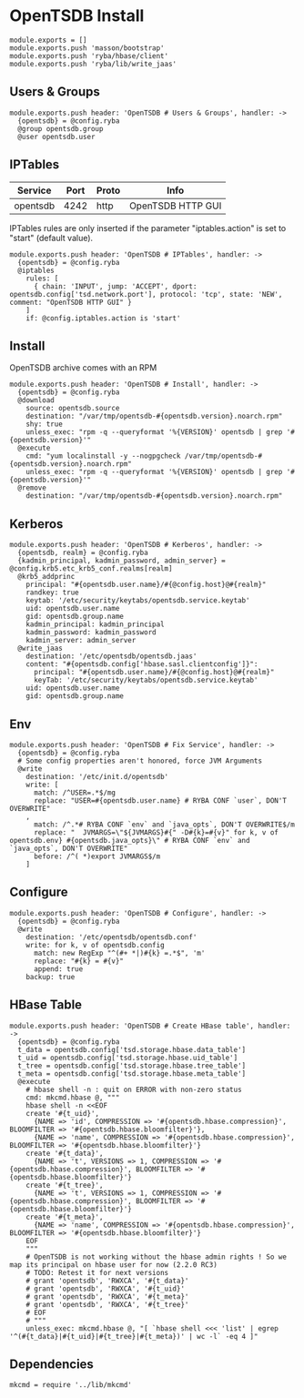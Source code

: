 
# OpenTSDB Install

    module.exports = []
    module.exports.push 'masson/bootstrap'
    module.exports.push 'ryba/hbase/client'
    module.exports.push 'ryba/lib/write_jaas'

## Users & Groups

    module.exports.push header: 'OpenTSDB # Users & Groups', handler: ->
      {opentsdb} = @config.ryba
      @group opentsdb.group
      @user opentsdb.user

## IPTables

| Service  | Port | Proto | Info               |
|----------|------|-------|--------------------|
| opentsdb | 4242 | http  | OpenTSDB HTTP GUI  |

IPTables rules are only inserted if the parameter "iptables.action" is set to
"start" (default value).

    module.exports.push header: 'OpenTSDB # IPTables', handler: ->
      {opentsdb} = @config.ryba
      @iptables
        rules: [
          { chain: 'INPUT', jump: 'ACCEPT', dport: opentsdb.config['tsd.network.port'], protocol: 'tcp', state: 'NEW', comment: "OpenTSDB HTTP GUI" }
        ]
        if: @config.iptables.action is 'start'

## Install

OpenTSDB archive comes with an RPM

    module.exports.push header: 'OpenTSDB # Install', handler: ->
      {opentsdb} = @config.ryba
      @download
        source: opentsdb.source
        destination: "/var/tmp/opentsdb-#{opentsdb.version}.noarch.rpm"
        shy: true
        unless_exec: "rpm -q --queryformat '%{VERSION}' opentsdb | grep '#{opentsdb.version}'"
      @execute
        cmd: "yum localinstall -y --nogpgcheck /var/tmp/opentsdb-#{opentsdb.version}.noarch.rpm"
        unless_exec: "rpm -q --queryformat '%{VERSION}' opentsdb | grep '#{opentsdb.version}'"
      @remove
        destination: "/var/tmp/opentsdb-#{opentsdb.version}.noarch.rpm"

## Kerberos
 
    module.exports.push header: 'OpenTSDB # Kerberos', handler: ->
      {opentsdb, realm} = @config.ryba
      {kadmin_principal, kadmin_password, admin_server} = @config.krb5.etc_krb5_conf.realms[realm] 
      @krb5_addprinc
        principal: "#{opentsdb.user.name}/#{@config.host}@#{realm}"
        randkey: true
        keytab: '/etc/security/keytabs/opentsdb.service.keytab'
        uid: opentsdb.user.name
        gid: opentsdb.group.name
        kadmin_principal: kadmin_principal
        kadmin_password: kadmin_password
        kadmin_server: admin_server
      @write_jaas
        destination: '/etc/opentsdb/opentsdb.jaas'
        content: "#{opentsdb.config['hbase.sasl.clientconfig']}":
          principal: "#{opentsdb.user.name}/#{@config.host}@#{realm}"
          keyTab: '/etc/security/keytabs/opentsdb.service.keytab'
        uid: opentsdb.user.name
        gid: opentsdb.group.name

## Env

    module.exports.push header: 'OpenTSDB # Fix Service', handler: ->
      {opentsdb} = @config.ryba
      # Some config properties aren't honored, force JVM Arguments
      @write
        destination: '/etc/init.d/opentsdb'
        write: [
          match: /^USER=.*$/mg
          replace: "USER=#{opentsdb.user.name} # RYBA CONF `user`, DON'T OVERWRITE"
        ,
          match: /^.*# RYBA CONF `env` and `java_opts`, DON'T OVERWRITE$/m
          replace: "  JVMARGS=\"${JVMARGS}#{" -D#{k}=#{v}" for k, v of opentsdb.env} #{opentsdb.java_opts}\" # RYBA CONF `env` and `java_opts`, DON'T OVERWRITE"
          before: /^( *)export JVMARGS$/m
        ]

## Configure

    module.exports.push header: 'OpenTSDB # Configure', handler: ->
      {opentsdb} = @config.ryba
      @write
        destination: '/etc/opentsdb/opentsdb.conf'
        write: for k, v of opentsdb.config
          match: new RegExp "^(#+ *|)#{k} =.*$", 'm'
          replace: "#{k} = #{v}"
          append: true
        backup: true

## HBase Table

    module.exports.push header: 'OpenTSDB # Create HBase table', handler: ->
      {opentsdb} = @config.ryba
      t_data = opentsdb.config['tsd.storage.hbase.data_table']
      t_uid = opentsdb.config['tsd.storage.hbase.uid_table']
      t_tree = opentsdb.config['tsd.storage.hbase.tree_table']
      t_meta = opentsdb.config['tsd.storage.hbase.meta_table']
      @execute
        # hbase shell -n : quit on ERROR with non-zero status
        cmd: mkcmd.hbase @, """
        hbase shell -n <<EOF
        create '#{t_uid}',
          {NAME => 'id', COMPRESSION => '#{opentsdb.hbase.compression}', BLOOMFILTER => '#{opentsdb.hbase.bloomfilter}'},
          {NAME => 'name', COMPRESSION => '#{opentsdb.hbase.compression}', BLOOMFILTER => '#{opentsdb.hbase.bloomfilter}'}
        create '#{t_data}',
          {NAME => 't', VERSIONS => 1, COMPRESSION => '#{opentsdb.hbase.compression}', BLOOMFILTER => '#{opentsdb.hbase.bloomfilter}'}
        create '#{t_tree}',
          {NAME => 't', VERSIONS => 1, COMPRESSION => '#{opentsdb.hbase.compression}', BLOOMFILTER => '#{opentsdb.hbase.bloomfilter}'}    
        create '#{t_meta}',
          {NAME => 'name', COMPRESSION => '#{opentsdb.hbase.compression}', BLOOMFILTER => '#{opentsdb.hbase.bloomfilter}'}
        EOF
        """
        # OpenTSDB is not working without the hbase admin rights ! So we map its principal on hbase user for now (2.2.0 RC3)
        # TODO: Retest it for next versions
        # grant 'opentsdb', 'RWXCA', '#{t_data}'
        # grant 'opentsdb', 'RWXCA', '#{t_uid}'
        # grant 'opentsdb', 'RWXCA', '#{t_meta}'
        # grant 'opentsdb', 'RWXCA', '#{t_tree}'
        # EOF
        # """
        unless_exec: mkcmd.hbase @, "[ `hbase shell <<< 'list' | egrep '^(#{t_data}|#{t_uid}|#{t_tree}|#{t_meta})' | wc -l` -eq 4 ]"

## Dependencies

    mkcmd = require '../lib/mkcmd'
